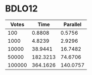 # BDLO12
| Votes | Time | Parallel |
|-------|------|----------|
| 100 | 0.8808 | 0.5756 | 
| 1000 | 4.8239 | 2.9296 | 
| 10000 | 38.9441 | 16.7482 | 
| 50000 | 182.3213 | 74.6706 | 
| 100000 | 364.1626 | 140.0757 | 
